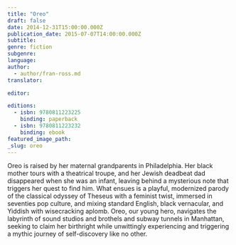 ```yaml
---
title: "Oreo"
draft: false
date: 2014-12-31T15:00:00.000Z
publication_date: 2015-07-07T14:00:00.000Z
subtitle:
genre: fiction
subgenre:
language:
author:
  - author/fran-ross.md
translator:

editor:

editions:
  - isbn: 9780811223225
    binding: paperback
  - isbn: 9780811223232
    binding: ebook
featured_image_path:
_slug: oreo
---
```


Oreo is raised by her maternal grandparents in Philadelphia. Her black mother tours with a theatrical troupe, and her Jewish deadbeat dad disappeared when she was an infant, leaving behind a mysterious note that triggers her quest to find him. What ensues is a playful, modernized parody of the classical odyssey of Theseus with a feminist twist, immersed in seventies pop culture, and mixing standard English, black vernacular, and Yiddish with wisecracking aplomb. Oreo, our young hero, navigates the labyrinth of sound studios and brothels and subway tunnels in Manhattan, seeking to claim her birthright while unwittingly experiencing and triggering a mythic journey of self-discovery like no other.

